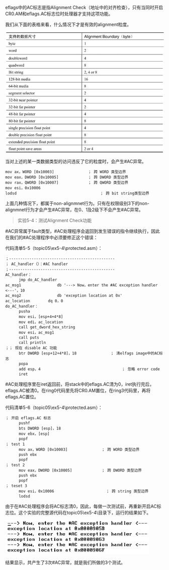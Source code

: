 eflags中的AC标志是指Alignment Check（地址中的对齐检查），只有当同时开启CR0.AM和eflags.AC标志位时处理器才支持这项功能。

我们从下面的表格来看，什么情况下才是有效的alignment粒度。

![config](./images/13.png)

当对上述的某一类数据类型的访问违反了它的粒度时，会产生#AC异常。

```assembly
mov ax，WORD [0x10003]               ； 跨 WORD 类型边界
mov eax，DWORD [0x10005]             ； 跨 DWORD 类型边界
mov rax，QWORD [0x10007]             ； 跨 QWORD 类型边界
mov esi，0x10006
lodsd                                     ； 跨 bit string类型边界
```

上面几种情况下，都属于non-alignmnet行为。只有在权限级别3下的non-alignmnet行为才会产生#AC异常，在0、1及2级下不会产生#AC异常。

>实验5-4：测试Alignment Check功能

\#AC异常属于fault类型，#AC处理程序会返回到发生错误的指令继续执行，因此在我们的#AC处理程序中必须要修正这个错误：

代码清单5-5（topic05\ex5-4\protected.asm）：

```assembly
；-----------------------------------------------
； AC_handler（）：#AC handler
；-----------------------------------------------
AC_handler：
      jmp do_AC_handler
ac_msg1                db '---> Now，enter the #AC exception handler <---'，10
ac_msg2                db 'exception location at 0x'
ac_location        dq 0，0
do_AC_handler：
      pusha
      mov esi，[esp+4+4*8]
      mov edi，ac_location
      call get_dword_hex_string
      mov esi，ac_msg1
      call puts
      call println
；； 现在 disable AC 功能
      btr DWORD [esp+12+4*8]，18               ； 清elfags image中的AC标志
      popa
      add esp，4                                    ； 忽略 error code
      iret
```

\#AC处理程序里在iret返回前，将stack中的eflags.AC清为0，iret执行完后，eflags.AC被清0。在ring0代码里先将CR0.AM置位，在ring3代码里，再将eflags.AC置位。

代码清单5-6（topic05\ex5-4\protected.asm）：

```assembly
； 开启 eflags.AC 标志
      pushf
      bts DWORD [esp]，18
      mov ebx，[esp]
      popf
； test 1
      mov ax，WORD [0x10003]               ； 跨 WORD 类型边界
      push ebx
      popf
； test 2
      mov eax，DWORD [0x10005]             ； 跨 DWORD 类型边界
      push ebx
      popf
； teset 3
      mov esi，0x10006                       ； 跨 string 类型边界
      lodsd
```

由于在#AC处理程序会将AC标志清0，因此，每做一次测试前，再重新开启AC标志位。这个实验的完整源代码在topic05\ex5-4\目录下，运行的结果如下。

![config](./images/14.png)

结果显示，共产生了3次#AC异常，就是我们所做的3个测试。